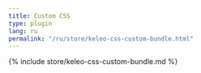 ```yaml
---
title: Custom CSS
type: plugin
lang: ru
permalink: "/ru/store/keleo-css-custom-bundle.html"
---
```


{% include store/keleo-css-custom-bundle.md %}
